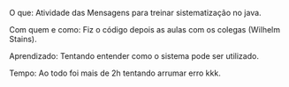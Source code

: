 O que: Atividade das Mensagens para treinar sistematização no java.

Com quem e como: Fiz o código depois as aulas com os colegas (Wilhelm Stains).

Aprendizado: Tentando entender como o sistema pode ser utilizado.

Tempo: Ao todo foi mais de 2h tentando arrumar erro kkk.